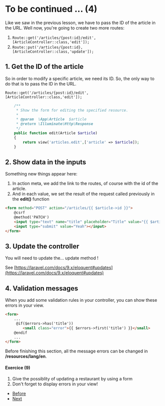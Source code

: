 # To be continued ... (4)

Like we saw in the previous lesson, we have to pass the ID of the article in the URL. Well now, you're going to create two more routes:

1. `Route::get('/articles/{post:id}/edit',[ArticleController::class,'edit']);`
2. `Route::put('/articles/{post:id},[ArticleController::class,'update']);`

## 1. Get the ID of the article

So in order to modify a specific article, we need its ID. So, the only way to do that is to pass the ID in the URL.

`Route::get('/articles/{post:id}/edit',[ArticleController::class,'edit']);`

```php
    /**
     * Show the form for editing the specified resource.
     *
     * @param  \App\Article  $article
     * @return \Illuminate\Http\Response
     */
    public function edit(Article $article)
    {
        return view('articles.edit',['article' => $article]);
    }
```

## 2. Show data in the inputs

Something new things appear here:
1. In action meta, we add the link to the routes, of course with the id of the article.
2. And in each value, we set the result of the request called previously in the **edit()** function

```html
<form method="POST" action="/articles/{{ $article->id }}">
    @csrf
    @method('PATCH')
    <input type="text" name="title" placeholder="Title" value="{{ $article->title }}">
    <input type="submit" value="Yeah"></input> 
</form>

```

## 3. Update the controller

You will need to update the... update method !

See [https://laravel.com/docs/9.x/eloquent#updates](https://laravel.com/docs/9.x/eloquent#updates)

## 4. Validation messages
When you add some validation rules in your controller, you can show these errors in your view.

```html
<form>
    ...
     @if($errors->has('title'))
        <small class="error">{{ $errors->first('title') }}</small>
    @endif
    ...
</form>

```
Before finishing this section, all the message errors can be changed in **/resources/lang/en**. 


#### Exercice (9)
1. Give the possiblity of updating a restaurant by using a form
2. Don't forget to display errors in your view!

- [Before](c.step3.md)
- [Next](e.after.md)
